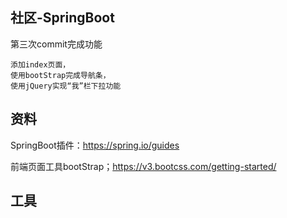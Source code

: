 ## 社区-SpringBoot
第三次commit完成功能

    添加index页面，
    使用bootStrap完成导航条，
    使用jQuery实现“我”栏下拉功能

## 资料
SpringBoot插件：https://spring.io/guides

前端页面工具bootStrap；https://v3.bootcss.com/getting-started/
## 工具
